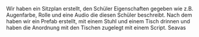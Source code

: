  Wir haben ein Sitzplan erstellt,
 den Schüler Eigenschaften gegeben wie z.B. Augenfarbe,
 Rolle und eine Audio die diesen Schüler beschreibt.
 Nach dem haben wir ein Prefab erstellt,
 mit einem Stuhl und einem Tisch drinnen und haben die Anordnung mit den
 Tischen zugelegt mit einem Script.
 Seavas

